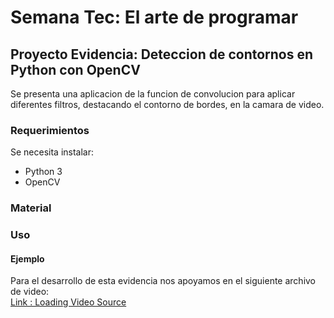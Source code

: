 # Semana Tec: El arte de programar
## Proyecto Evidencia: Deteccion de contornos en Python con OpenCV
Se presenta una aplicacion de la funcion de convolucion para aplicar diferentes filtros, destacando el contorno de bordes, en la camara de video. 

### Requerimientos 
Se necesita instalar:
- Python 3
- OpenCV

### Material 

### Uso

#### Ejemplo
Para el desarrollo de esta evidencia nos apoyamos en el siguiente archivo de video:  
[Link : Loading Video Source](https://www.youtube.com/watch?v=Jvf5y21ZqtQ&t=333s)